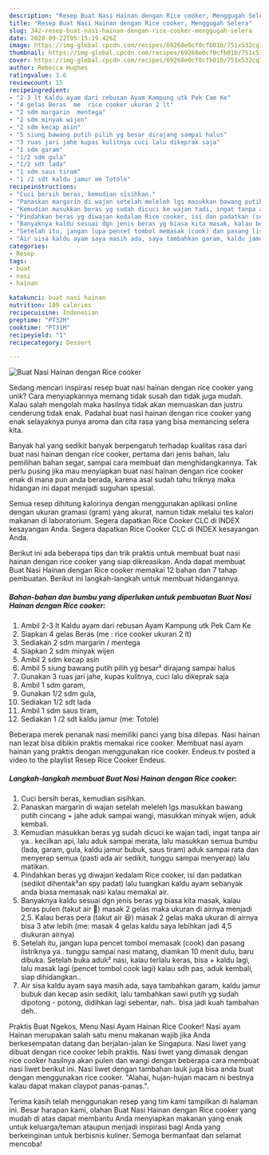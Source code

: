 ```yaml
---
description: "Resep Buat Nasi Hainan dengan Rice cooker, Menggugah Selera"
title: "Resep Buat Nasi Hainan dengan Rice cooker, Menggugah Selera"
slug: 342-resep-buat-nasi-hainan-dengan-rice-cooker-menggugah-selera
date: 2020-09-22T05:15:19.426Z
image: https://img-global.cpcdn.com/recipes/69268e0cf0cfb01b/751x532cq70/buat-nasi-hainan-dengan-rice-cooker-foto-resep-utama.jpg
thumbnail: https://img-global.cpcdn.com/recipes/69268e0cf0cfb01b/751x532cq70/buat-nasi-hainan-dengan-rice-cooker-foto-resep-utama.jpg
cover: https://img-global.cpcdn.com/recipes/69268e0cf0cfb01b/751x532cq70/buat-nasi-hainan-dengan-rice-cooker-foto-resep-utama.jpg
author: Rebecca Hughes
ratingvalue: 3.6
reviewcount: 15
recipeingredient:
- "2-3 lt Kaldu ayam dari rebusan Ayam Kampung utk Pek Cam Ke"
- "4 gelas Beras  me  rice cooker ukuran 2 lt"
- "2 sdm margarin  mentega"
- "2 sdm minyak wijen"
- "2 sdm kecap asin"
- "5 siung bawang putih pilih yg besar dirajang sampai halus"
- "3 ruas jari jahe kupas kulitnya cuci lalu dikeprak saja"
- "1 sdm garam"
- "1/2 sdm gula"
- "1/2 sdt lada"
- "1 sdm saus tiram"
- "1 /2 sdt kaldu jamur me Totole"
recipeinstructions:
- "Cuci bersih beras, kemudian sisihkan."
- "Panaskan margarin di wajan setelah meleleh lgs masukkan bawang putih cincang + jahe aduk sampai wangi, masukkan minyak wijen, aduk kembali."
- "Kemudian masukkan beras yg sudah dicuci ke wajan tadi, ingat tanpa air ya.. kecilkan api, lalu aduk sampai merata, lalu masukkan semua bumbu (lada, garam, gula, kaldu jamur bubuk, saus tiram) aduk sampai rata dan menyerap semua (pasti ada air sedikit, tunggu sampai menyerap) lalu matikan."
- "Pindahkan beras yg diwajan kedalam Rice cooker, isi dan padatkan (sedikit dihentak²an spy padat) lalu tuangkan kaldu ayam sebanyak anda biasa memasak nasi kalau memakai air."
- "Banyaknya kaldu sesuai dgn jenis beras yg biasa kita masak, kalau beras pulen (takut air 🤭) masak 2 gelas maka ukuran di airnya menjadi 2,5. Kalau beras pera (takut air 😆) masak 2 gelas maka ukuran di airnya bisa 3 atw lebih (me: masak 4 gelas kaldu saya lebihkan jadi 4,5 diukuran airnya)"
- "Setelah itu, jangan lupa pencet tombol memasak (cook) dan pasang listriknya ya.. tunggu sampai nasi matang, diamkan 10 menit dulu, baru dibuka. Setelah buka aduk² nasi, kalau terlalu keras, bisa + kaldu lagi, lalu masak lagi (pencet tombol cook lagi) kalau sdh pas, aduk kembali, siap dihidangkan.."
- "Air sisa kaldu ayam saya masih ada, saya tambahkan garam, kaldu jamur bubuk dan kecap asin sedikit, lalu tambahkan sawi putih yg sudah dipotong - potong, didihkan lagi sebentar, nah.. bisa jadi kuah tambahan deh.."
categories:
- Resep
tags:
- buat
- nasi
- hainan

katakunci: buat nasi hainan 
nutrition: 189 calories
recipecuisine: Indonesian
preptime: "PT32M"
cooktime: "PT31M"
recipeyield: "1"
recipecategory: Dessert

---
```



![Buat Nasi Hainan dengan Rice cooker](https://img-global.cpcdn.com/recipes/69268e0cf0cfb01b/751x532cq70/buat-nasi-hainan-dengan-rice-cooker-foto-resep-utama.jpg)

Sedang mencari inspirasi resep buat nasi hainan dengan rice cooker yang unik? Cara menyiapkannya memang tidak susah dan tidak juga mudah. Kalau salah mengolah maka hasilnya tidak akan memuaskan dan justru cenderung tidak enak. Padahal buat nasi hainan dengan rice cooker yang enak selayaknya punya aroma dan cita rasa yang bisa memancing selera kita.

Banyak hal yang sedikit banyak berpengaruh terhadap kualitas rasa dari buat nasi hainan dengan rice cooker, pertama dari jenis bahan, lalu pemilihan bahan segar, sampai cara membuat dan menghidangkannya. Tak perlu pusing jika mau menyiapkan buat nasi hainan dengan rice cooker enak di mana pun anda berada, karena asal sudah tahu triknya maka hidangan ini dapat menjadi suguhan spesial.

Semua resep dihitung kalorinya dengan menggunakan aplikasi online dengan ukuran gramasi (gram) yang akurat, namun tidak melalui tes kalori makanan di laboratorium. Segera dapatkan Rice Cooker CLC di INDEX kesayangan Anda. Segera dapatkan Rice Cooker CLC di INDEX kesayangan Anda.


Berikut ini ada beberapa tips dan trik praktis untuk membuat buat nasi hainan dengan rice cooker yang siap dikreasikan. Anda dapat membuat Buat Nasi Hainan dengan Rice cooker memakai 12 bahan dan 7 tahap pembuatan. Berikut ini langkah-langkah untuk membuat hidangannya.

<!--inarticleads1-->

##### Bahan-bahan dan bumbu yang diperlukan untuk pembuatan Buat Nasi Hainan dengan Rice cooker:

1. Ambil 2-3 lt Kaldu ayam dari rebusan Ayam Kampung utk Pek Cam Ke
1. Siapkan 4 gelas Beras  (me : rice cooker ukuran 2 lt)
1. Sediakan 2 sdm margarin / mentega
1. Siapkan 2 sdm minyak wijen
1. Ambil 2 sdm kecap asin
1. Ambil 5 siung bawang putih pilih yg besar² dirajang sampai halus
1. Gunakan 3 ruas jari jahe, kupas kulitnya, cuci lalu dikeprak saja
1. Ambil 1 sdm garam,
1. Gunakan 1/2 sdm gula,
1. Sediakan 1/2 sdt lada
1. Ambil 1 sdm saus tiram,
1. Sediakan 1 /2 sdt kaldu jamur (me: Totole)


Beberapa merek penanak nasi memiliki panci yang bisa dilepas. Nasi hainan nan lezat bisa dibikin praktis memakai rice cooker. Membuat nasi ayam hainan yang praktis dengan menggunakan rice cooker. Endeus.tv posted a video to the playlist Resep Rice Cooker Endeus. 

<!--inarticleads2-->

##### Langkah-langkah membuat Buat Nasi Hainan dengan Rice cooker:

1. Cuci bersih beras, kemudian sisihkan.
1. Panaskan margarin di wajan setelah meleleh lgs masukkan bawang putih cincang + jahe aduk sampai wangi, masukkan minyak wijen, aduk kembali.
1. Kemudian masukkan beras yg sudah dicuci ke wajan tadi, ingat tanpa air ya.. kecilkan api, lalu aduk sampai merata, lalu masukkan semua bumbu (lada, garam, gula, kaldu jamur bubuk, saus tiram) aduk sampai rata dan menyerap semua (pasti ada air sedikit, tunggu sampai menyerap) lalu matikan.
1. Pindahkan beras yg diwajan kedalam Rice cooker, isi dan padatkan (sedikit dihentak²an spy padat) lalu tuangkan kaldu ayam sebanyak anda biasa memasak nasi kalau memakai air.
1. Banyaknya kaldu sesuai dgn jenis beras yg biasa kita masak, kalau beras pulen (takut air 🤭) masak 2 gelas maka ukuran di airnya menjadi 2,5. Kalau beras pera (takut air 😆) masak 2 gelas maka ukuran di airnya bisa 3 atw lebih (me: masak 4 gelas kaldu saya lebihkan jadi 4,5 diukuran airnya)
1. Setelah itu, jangan lupa pencet tombol memasak (cook) dan pasang listriknya ya.. tunggu sampai nasi matang, diamkan 10 menit dulu, baru dibuka. Setelah buka aduk² nasi, kalau terlalu keras, bisa + kaldu lagi, lalu masak lagi (pencet tombol cook lagi) kalau sdh pas, aduk kembali, siap dihidangkan..
1. Air sisa kaldu ayam saya masih ada, saya tambahkan garam, kaldu jamur bubuk dan kecap asin sedikit, lalu tambahkan sawi putih yg sudah dipotong - potong, didihkan lagi sebentar, nah.. bisa jadi kuah tambahan deh..


Praktis Buat Ngekos, Menu Nasi Ayam Hainan Rice Cooker! Nasi ayam Hainan merupakan salah satu menu makanan wajib jika Anda berkesempatan datang dan berjalan-jalan ke Singapura. Nasi liwet yang dibuat dengan rice cooker lebih praktis. Nasi liwet yang dimasak dengan rice cooker hasilnya akan pulen dan wangi dengan beberapa cara membuat nasi liwet berikut ini. Nasi liwet dengan tambahan lauk juga bisa anda buat dengan menggunakan rice cooker. &#34;Alahai, hujan-hujan macam ni bestnya kalau dapat makan claypot panas-panas.&#34;. 

Terima kasih telah menggunakan resep yang tim kami tampilkan di halaman ini. Besar harapan kami, olahan Buat Nasi Hainan dengan Rice cooker yang mudah di atas dapat membantu Anda menyiapkan makanan yang enak untuk keluarga/teman ataupun menjadi inspirasi bagi Anda yang berkeinginan untuk berbisnis kuliner. Semoga bermanfaat dan selamat mencoba!
